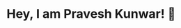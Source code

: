# Hey, I am Pravesh Kunwar! 👋
<p align="center>

![PraveshK's github stats](https://github-readme-stats.vercel.app/api?username=PraveshKunwar&show_icons=true&theme=radical)


